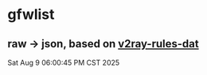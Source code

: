 # gfwlist
## raw -> json, based on [v2ray-rules-dat](https://github.com/Loyalsoldier/v2ray-rules-dat)
Sat Aug  9 06:00:45 PM CST 2025

